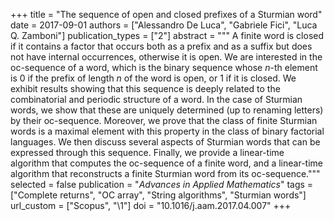 +++
title = "The sequence of open and closed prefixes of a Sturmian word"
date = 2017-09-01
authors = ["Alessandro De Luca", "Gabriele Fici", "Luca Q. Zamboni"]
publication_types = ["2"]
abstract = """
A finite word is closed if it contains a factor that occurs both as a prefix and
as a suffix but does not have internal occurrences, otherwise it is open. We are
interested in the oc-sequence of a word, which is the binary sequence whose
*n*-th element is 0 if the prefix of length *n* of the word is open, or 1 if it
is closed. We exhibit results showing that this sequence is deeply related to
the combinatorial and periodic structure of a word. In the case of Sturmian
words, we show that these are uniquely determined (up to renaming letters) by
their oc-sequence. Moreover, we prove that the class of finite Sturmian words is
a maximal element with this property in the class of binary factorial languages.
We then discuss several aspects of Sturmian words that can be expressed through
this sequence. Finally, we provide a linear-time algorithm that computes the
oc-sequence of a finite word, and a linear-time algorithm that reconstructs a
finite Sturmian word from its oc-sequence."""
selected = false
publication = "*Advances in Applied Mathematics*"
tags = ["Complete returns", "OC array", "String algorithms", "Sturmian words"]
url_custom = ["Scopus", "\1"]
doi = "10.1016/j.aam.2017.04.007"
+++

